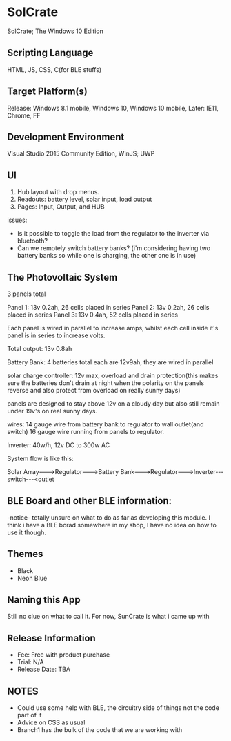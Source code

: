 # SolCrate
SolCrate; The Windows 10 Edition

## Scripting Language
HTML, JS, CSS, C(for BLE stuffs)

## Target Platform(s)
Release: Windows 8.1 mobile, Windows 10, Windows 10 mobile, 
Later: IE11, Chrome, FF

## Development Environment
Visual Studio 2015 Community Edition, WinJS; UWP

## UI
1. Hub layout with drop menus.
2. Readouts: battery level, solar input, load output
3. Pages: Input, Output, and HUB

issues: 
* Is it possible to toggle the load from the regulator to the inverter via bluetooth?
* Can we remotely switch battery banks? (i'm considering having two battery banks so while one is charging, the other one is in use)

## The Photovoltaic System
3 panels total

Panel 1: 13v 0.2ah, 26 cells placed in series
Panel 2: 13v 0.2ah, 26 cells placed in series
Panel 3: 13v 0.4ah, 52 cells placed in series

Each panel is wired in parallel to increase amps, whilst each cell inside it's panel is in series to increase volts.

Total output: 13v 0.8ah

Battery Bank: 4 batteries total each are 12v9ah, they are wired in parallel

solar charge controller: 12v max, overload and drain protection(this makes sure the batteries don't drain at night when the polarity on the panels reverse and also protect from overload on really sunny days)

panels are designed to stay above 12v on a cloudy day but also still remain under 19v's on real sunny days.

wires: 14 gauge wire from battery bank to regulator to wall outlet(and switch)
16 gauge wire running from panels to regulator. 

Inverter: 40w/h, 12v DC to 300w AC

System flow is like this:

Solar Array--->Regulator--->Battery Bank--->Regulator--->Inverter---switch---<outlet

## BLE Board and other BLE information:
-notice- totally unsure on what to do as far as developing this module.  I think i have a BLE borad somewhere in my shop, I have no idea on how to use it though.

## Themes
* Black 
* Neon Blue

## Naming this App
Still no clue on what to call it.  For now, SunCrate is what i came up with

## Release Information
* Fee: Free with product purchase
* Trial: N/A
* Release Date: TBA

## NOTES
* Could use some help with BLE, the circuitry side of things not the code part of it
* Advice on CSS as usual
* Branch1 has the bulk of the code that we are working with
